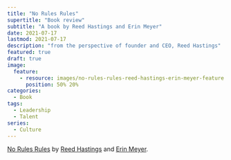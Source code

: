 ```yaml
---
title: "No Rules Rules"
supertitle: "Book review"
subtitle: "A book by Reed Hastings and Erin Meyer"
date: 2021-07-17
lastmod: 2021-07-17
description: "from the perspective of founder and CEO, Reed Hastings"
featured: true
draft: true
image:
  feature:
    - resource: images/no-rules-rules-reed-hastings-erin-meyer-feature
      position: 50% 20%
categories:
  - Book
tags:
  - Leadership
  - Talent
series:
  - Culture
---
```


[No Rules Rules](https://www.amazon.com/gp/product/1939714095/ref=as_li_qf_asin_il_tl?ie=UTF8&tag=shzq-20&creative=9325&linkCode=as2&creativeASIN=1939714095&linkId=3ce451cff42bcc42556435240d94dc3c) by [Reed Hastings](https://en.wikipedia.org/wiki/Reed_Hastings) and [Erin Meyer](https://erinmeyer.com/).
